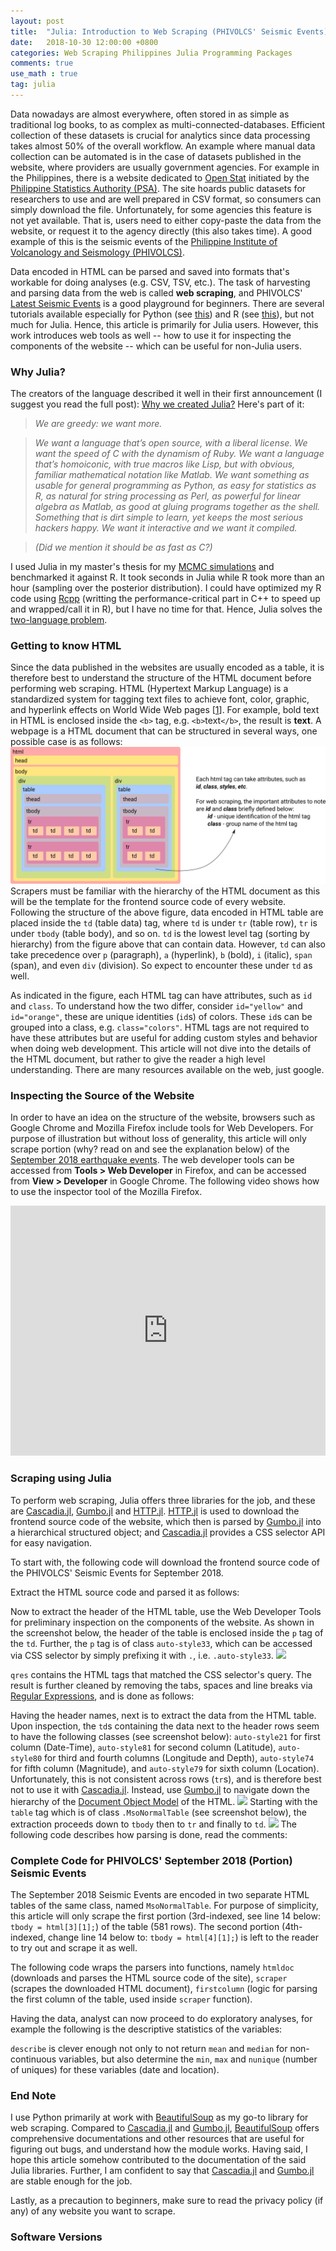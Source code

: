 ```yaml
---
layout: post
title:  "Julia: Introduction to Web Scraping (PHIVOLCS' Seismic Events)"
date:   2018-10-30 12:00:00 +0800
categories: Web Scraping Philippines Julia Programming Packages
comments: true
use_math : true
tag: julia
---
```

Data nowadays are almost everywhere, often stored in as simple as traditional log books, to as complex as multi-connected-databases. Efficient collection of these datasets is crucial for analytics since data processing takes almost 50% of the overall workflow. An example where manual data collection can be automated is in the case of datasets published in the website, where providers are usually government agencies. For example in the Philippines, there is a website dedicated to <a href="http://openstat.psa.gov.ph/" target="_blank">Open Stat</a> initiated by the <a href="https://psa.gov.ph/" target="_blank">Philippine Statistics Authority (PSA)</a>. The site hoards public datasets for researchers to use and are well prepared in CSV format, so consumers can simply download the file. Unfortunately, for some agencies this feature is not yet available. That is, users need to either copy-paste the data from the website, or request it to the agency directly (this also takes time). A good example of this is the seismic events of the <a href="https://www.phivolcs.dost.gov.ph/" target="_blank">Philippine Institute of Volcanology and Seismology (PHIVOLCS)</a>. 

Data encoded in HTML can be parsed and saved into formats that's workable for doing analyses (e.g. CSV, TSV, etc.). The task of harvesting and parsing data from the web is called **web scraping**, and PHIVOLCS' <a href="https://www.phivolcs.dost.gov.ph/html/update_SOEPD/EQLatest.html" target="_blank">Latest Seismic Events</a> is a good playground for beginners. There are several tutorials available especially for Python (see <a href="https://www.dataquest.io/blog/web-scraping-tutorial-python/" target="_blank">this</a>) and R (see <a href="https://www.analyticsvidhya.com/blog/2017/03/beginners-guide-on-web-scraping-in-r-using-rvest-with-hands-on-knowledge/" target="_blank">this</a>), but not much for Julia. Hence, this article is primarily for Julia users. However, this work introduces web tools as well -- how to use it for inspecting the components of the website -- which can be useful for non-Julia users.

### Why Julia?
The creators of the language described it well in their first announcement (I suggest you read the full post): <a href="https://julialang.org/blog/2012/02/why-we-created-julia" target="_blank">Why we created Julia?</a> Here's part of it:

> *We are greedy: we want more.*

> *We want a language that’s open source, with a liberal license. We want the speed of C with the dynamism of Ruby. We want a language that’s homoiconic, with true macros like Lisp, but with obvious, familiar mathematical notation like Matlab. We want something as usable for general programming as Python, as easy for statistics as R, as natural for string processing as Perl, as powerful for linear algebra as Matlab, as good at gluing programs together as the shell. Something that is dirt simple to learn, yet keeps the most serious hackers happy. We want it interactive and we want it compiled.*

> *(Did we mention it should be as fast as C?)*

I used Julia in my master's thesis for my <a href="https://en.wikipedia.org/wiki/Markov_chain_Monte_Carlo" target="_blank">MCMC simulations</a> and benchmarked it against R. It took seconds in Julia while R took more than an hour (sampling over the posterior distribution). I could have optimized my R code using <a href="http://www.rcpp.org/" target="_blank">Rcpp</a> (writting the performance-critical part in C++ to speed up and wrapped/call it in R), but I have no time for that. Hence, Julia solves the <a href="https://www.quora.com/What-is-the-2-language-problem-in-data-science" target="_blank">two-language problem</a>.

### Getting to know HTML
Since the data published in the websites are usually encoded as a table, it is therefore best to understand the structure of the HTML document before performing web scraping. HTML (Hypertext Markup Language) is a standardized system for tagging text files to achieve font, color, graphic, and hyperlink effects on World Wide Web pages \[<a href="https://www.google.com/search?q=what+is+HTML&ie=utf-8&oe=utf-8&client=firefox-b-ab" target="_blank">1</a>\]. For example, bold text in HTML is enclosed inside the `<b>` tag, e.g. `<b>`text`</b>`, the result is <b>text</b>. A webpage is a HTML document that can be structured in several ways, one possible case is as follows:
<img src="https://raw.githubusercontent.com/estadistika/assets/master/imgs/html-4.png?sanitize=true">
Scrapers must be familiar with the hierarchy of the HTML document as this will be the template for the frontend source code of every website. Following the structure of the above figure, data encoded in HTML table are placed inside the `td` (table data) tag, where `td` is under `tr` (table row), `tr` is under `tbody` (table body), and so on. `td` is the lowest level tag (sorting by hierarchy) from the figure above that can contain data. However, `td` can also take precedence over `p` (paragraph), `a` (hyperlink), `b` (bold), `i` (italic), `span` (span), and even `div` (division). So expect to encounter these under `td` as well.

As indicated in the figure, each HTML tag can have attributes, such as `id` and `class`. To understand how the two differ, consider `id="yellow"` and `id="orange"`, these are unique identities (`id`s) of colors. These `id`s can be grouped into a class, e.g. `class="colors"`. HTML tags are not required to have these attributes but are useful for adding custom styles and behavior when doing web development. This article will not dive into the details of the HTML document, but rather to give the reader a high level understanding. There are many resources available on the web, just google.
### Inspecting the Source of the Website
In order to have an idea on the structure of the website, browsers such as Google Chrome and Mozilla Firefox include tools for Web Developers. For purpose of illustration but without loss of generality, this article will only scrape portion (why? read on and see the explanation below) of the <a href="https://www.phivolcs.dost.gov.ph/html/update_SOEPD/EQLatest-Monthly/2018/2018_September.html" target="_blank">September 2018 earthquake events</a>. The web developer tools can be accessed from <b>Tools > Web Developer</b> in Firefox, and can be accessed from <b>View > Developer</b> in Google Chrome. The following video shows how to use the inspector tool of the Mozilla Firefox.
<iframe width="100%" height="400px" src="https://www.youtube.com/embed/RJEnugditnA" frameborder="0" allow="autoplay; encrypted-media" allowfullscreen></iframe>

### Scraping using Julia
To perform web scraping, Julia offers three libraries for the job, and these are <a href="https://github.com/Algocircle/Cascadia.jl" target="_blank">Cascadia.jl</a>, <a href="https://github.com/JuliaWeb/Gumbo.jl" target="_blank">Gumbo.jl</a> and <a href="https://github.com/JuliaWeb/HTTP.jl" target="_blank">HTTP.jl</a>. <a href="https://github.com/JuliaWeb/HTTP.jl" target="_blank">HTTP.jl</a> is used to download the frontend source code of the website, which then is parsed by <a href="https://github.com/JuliaWeb/Gumbo.jl" target="_blank">Gumbo.jl</a> into a hierarchical structured object; and <a href="https://github.com/Algocircle/Cascadia.jl" target="_blank">Cascadia.jl</a> provides a CSS selector API for easy navigation.

To start with, the following code will download the frontend source code of the PHIVOLCS' Seismic Events for September 2018. 
<script src="https://gist.github.com/alstat/4e5bbbb9587b6506c4341a8097804c69.js"></script>
Extract the HTML source code and parsed it as follows:
<script src="https://gist.github.com/alstat/deb9ef2abe52af58fc03be63f0482ccf.js"></script>
Now to extract the header of the HTML table, use the Web Developer Tools for preliminary inspection on the components of the website. As shown in the screenshot below, the header of the table is enclosed inside the `p` tag of the `td`. Further, the `p` tag is of class `auto-style33`, which can be accessed via CSS selector by simply prefixing it with `.`, i.e. `.auto-style33`.
<img src="http://drive.google.com/uc?export=view&id=1LVNFZRHdT-o-vX-0dLiBMiVv3872LXpE">
<script src="https://gist.github.com/alstat/63c8855a48c9a33669c9bdd4d3ae2e9a.js"></script>
`qres` contains the HTML tags that matched the CSS selector's query. The result is further cleaned by removing the tabs, spaces and line breaks via <a href="https://en.wikipedia.org/wiki/Regular_expression" target="_blank">Regular Expressions</a>, and is done as follows:
<script src="https://gist.github.com/alstat/94e5af21b303b995d93af24a8ae69841.js"></script>
Having the header names, next is to extract the data from the HTML table. Upon inspection, the `td`s containing the data next to the header rows seem to have the following classes (see screenshot below): `auto-style21` for first column (Date-Time), `auto-style81` for second column (Latitude), `auto-style80` for third and fourth columns (Longitude and Depth), `auto-style74` for fifth column (Magnitude), and `auto-style79` for sixth column (Location). Unfortunately, this is not consistent across rows (`tr`s), and is therefore best not to use it with <a href="https://github.com/Algocircle/Cascadia.jl" target="_blank">Cascadia.jl</a>. Instead, use <a href="https://github.com/JuliaWeb/Gumbo.jl" target="_blank">Gumbo.jl</a> to navigate down the hierarchy of the <a href="" target="_blank">Document Object Model</a> of the HTML.
<img src="http://drive.google.com/uc?export=view&id=1XEkudOAB7o4Cix5CY4tqSJe2J0BpoJ_G">
Starting with the `table` tag which is of class `.MsoNormalTable` (see screenshot below), the extraction proceeds down to `tbody` then to `tr` and finally to `td`.
<img src="http://drive.google.com/uc?export=view&id=1x3N58LE_5ENyzMbyyhrx8Zrlgp40EBNI">
The following code describes how parsing is done, read the comments:
<script src="https://gist.github.com/alstat/b4fbfe5dc8330ef16ad1abc05d44056f.js"></script>

### Complete Code for PHIVOLCS' September 2018 (Portion) Seismic Events
The September 2018 Seismic Events are encoded in two separate HTML tables of the same class, named `MsoNormalTable`. For purpose of simplicity, this article will only scrape the first portion (3rd-indexed, see line 14 below: `tbody = html[3][1];`) of the table (581 rows). The second portion (4th-indexed, change line 14 below to: `tbody = html[4][1];`) is left to the reader to try out and scrape it as well.

The following code wraps the parsers into functions, namely `htmldoc` (downloads and parses the HTML source code of the site), `scraper` (scrapes the downloaded HTML document), `firstcolumn` (logic for parsing the first column of the table, used inside `scraper` function).
<script src="https://gist.github.com/alstat/698125867d853b941ab4284de34d9362.js"></script>
<script src="https://gist.github.com/alstat/5b7463964703db410b05214f124bf028.js"></script>
Having the data, analyst can now proceed to do exploratory analyses, for example the following is the descriptive statistics of the variables:
<script src="https://gist.github.com/alstat/8e7506524552f00bf8d8cdb690bda27b.js"></script>
`describe` is clever enough not only to not return `mean` and `median` for non-continuous variables, but also determine the `min`, `max` and `nunique` (number of uniques) for these variables (date and location).
### End Note
I use Python primarily at work with <a href="https://www.crummy.com/software/BeautifulSoup/bs4/doc/" target="_blank">BeautifulSoup</a> as my go-to library for web scraping. Compared to <a href="https://github.com/Algocircle/Cascadia.jl" target="_blank">Cascadia.jl</a> and <a href="https://github.com/JuliaWeb/Gumbo.jl" target="_blank">Gumbo.jl</a>, <a href="https://www.crummy.com/software/BeautifulSoup/bs4/doc/" target="_blank">BeautifulSoup</a> offers comprehensive documentations and other resources that are useful for figuring out bugs, and understand how the module works. Having said, I hope this article somehow contributed to the documentation of the said Julia libraries. Further, I am confident to say that <a href="https://github.com/Algocircle/Cascadia.jl" target="_blank">Cascadia.jl</a> and <a href="https://github.com/JuliaWeb/Gumbo.jl" target="_blank">Gumbo.jl</a> are stable enough for the job.

Lastly, as a precaution to beginners, make sure to read the privacy policy (if any) of any website you want to scrape.

### Software Versions
<script src="https://gist.github.com/alstat/12f52ef5b2c76fdeb5f927fc3239c613.js"></script>